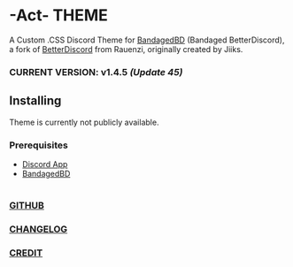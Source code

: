 # -Act- THEME

A Custom .CSS Discord Theme for [BandagedBD](https://rauenzi.github.io/BetterDiscordApp/) (Bandaged BetterDiscord), a fork of [BetterDiscord](https://github.com/Jiiks/BetterDiscordApp) from Rauenzi, originally created by Jiiks. 

### __CURRENT VERSION:__ **v1.4.5** *(Update 45)*

## Installing
Theme is currently not publicly available.

### Prerequisites
* [Discord App](https://discordapp.com/download/)
* [BandagedBD](https://rauenzi.github.io/BetterDiscordApp/)

#
### [GITHUB](https://github.com/Actarr/Act/)
### [CHANGELOG](https://actarr.github.io/Act/text/changelog.txt)
### [CREDIT](https://actarr.github.io/Act/text/credit.txt)


